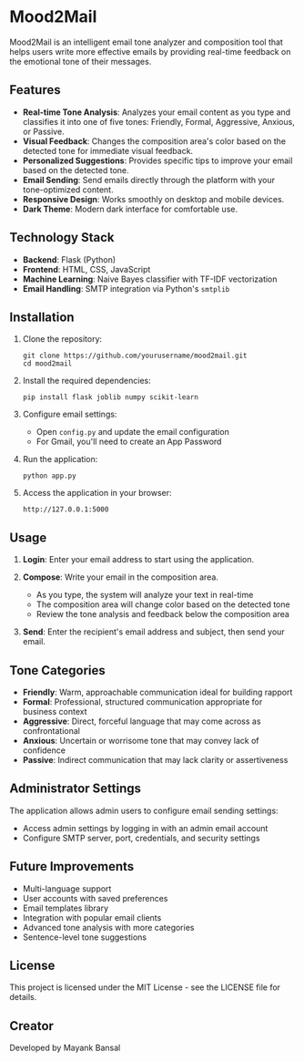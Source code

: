 # Mood2Mail

Mood2Mail is an intelligent email tone analyzer and composition tool that helps users write more effective emails by providing real-time feedback on the emotional tone of their messages.

## Features

- **Real-time Tone Analysis**: Analyzes your email content as you type and classifies it into one of five tones: Friendly, Formal, Aggressive, Anxious, or Passive.
- **Visual Feedback**: Changes the composition area's color based on the detected tone for immediate visual feedback.
- **Personalized Suggestions**: Provides specific tips to improve your email based on the detected tone.
- **Email Sending**: Send emails directly through the platform with your tone-optimized content.
- **Responsive Design**: Works smoothly on desktop and mobile devices.
- **Dark Theme**: Modern dark interface for comfortable use.

## Technology Stack

- **Backend**: Flask (Python)
- **Frontend**: HTML, CSS, JavaScript
- **Machine Learning**: Naive Bayes classifier with TF-IDF vectorization
- **Email Handling**: SMTP integration via Python's `smtplib`

## Installation

1. Clone the repository:
   ```
   git clone https://github.com/yourusername/mood2mail.git
   cd mood2mail
   ```

2. Install the required dependencies:
   ```
   pip install flask joblib numpy scikit-learn
   ```

3. Configure email settings:
   - Open `config.py` and update the email configuration
   - For Gmail, you'll need to create an App Password

4. Run the application:
   ```
   python app.py
   ```

5. Access the application in your browser:
   ```
   http://127.0.0.1:5000
   ```

## Usage

1. **Login**: Enter your email address to start using the application.

2. **Compose**: Write your email in the composition area.
   - As you type, the system will analyze your text in real-time
   - The composition area will change color based on the detected tone
   - Review the tone analysis and feedback below the composition area

3. **Send**: Enter the recipient's email address and subject, then send your email.

## Tone Categories

- **Friendly**: Warm, approachable communication ideal for building rapport
- **Formal**: Professional, structured communication appropriate for business context
- **Aggressive**: Direct, forceful language that may come across as confrontational
- **Anxious**: Uncertain or worrisome tone that may convey lack of confidence
- **Passive**: Indirect communication that may lack clarity or assertiveness

## Administrator Settings

The application allows admin users to configure email sending settings:
- Access admin settings by logging in with an admin email account
- Configure SMTP server, port, credentials, and security settings

## Future Improvements

- Multi-language support
- User accounts with saved preferences
- Email templates library
- Integration with popular email clients
- Advanced tone analysis with more categories
- Sentence-level tone suggestions

## License

This project is licensed under the MIT License - see the LICENSE file for details.

## Creator

Developed by Mayank Bansal 